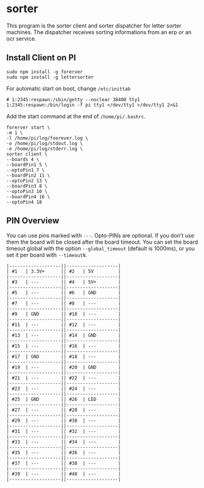 # sorter

This program is the sorter client and sorter dispatcher for letter sorter machines. The dispatcher receives sorting informations from an erp or an ocr service.


## Install Client on PI

```
sudo npm install -g forerver
sudo npm install -g lettersorter
```

For automatic start on boot, change `/etc/inittab`

```
# 1:2345:respawn:/sbin/getty --noclear 38400 tty1
1:2345:respawn:/bin/login -f pi tty1 </dev/tty1 >/dev/tty1 2>&1
```

Add the start command at the end of `/home/pi/.bashrc`.
```
forerver start \
-m 1 \
-l /home/pi/log/foerever.log \
-o /home/pi/log/stdout.log \
-e /home/pi/log/stderr.log \
sorter client \
--boards 4 \
--boardPin1 5 \
--optoPin1 7 \
--boardPin2 11 \
--optoPin2 13 \
--boardPin3 8 \
--optoPin3 10 \
--boardPin4 16 \
--optoPin4 18
```

## PIN Overview
You can use pins marked with `---`. Opto-PINs are optional. If you don't use them the board will be closed after the board timeout. You can set the board timeout global with the option `--global_timeout` (default is 1000ms), or you set it per board with `--timeoutN`.
 
```
|-------------------||-------------------|
| #1   | 3.3V+      || #2   | 5V         |
|-------------------||-------------------|
| #3   | ---        || #4   | 5V+        |
|-------------------||-------------------|
| #5   | ---        || #6   | GND        |
|-------------------||-------------------|
| #7   | ---        || #8   | ---        |
|-------------------||-------------------|
| #9   | GND        || #10  | ---        |
|-------------------||-------------------|
| #11  | ---        || #12  | ---        |
|-------------------||-------------------|
| #13  | ---        || #14  | GND        |
|-------------------||-------------------|
| #15  | ---        || #16  | ---        |
|-------------------||-------------------|
| #17  | GND        || #18  | ---        |
|-------------------||-------------------|
| #19  | ---        || #20  | GND        |
|-------------------||-------------------|
| #21  | ---        || #22  | ---        |
|-------------------||-------------------|
| #23  | ---        || #24  | ---        |
|-------------------||-------------------|
| #25  | GND        || #26  | LED        |
|-------------------||-------------------|
| #27  | ---        || #28  | ---        |
|-------------------||-------------------|
| #29  | ---        || #30  | ---        |
|-------------------||-------------------|
| #31  | ---        || #32  | ---        |
|-------------------||-------------------|
| #33  | ---        || #34  | ---        |
|-------------------||-------------------|
| #35  | ---        || #36  | ---        |
|-------------------||-------------------|
| #37  | ---        || #38  | ---        |
|-------------------||-------------------|
| #39  | ---        || #40  | ---        |
|-------------------||-------------------|

```
